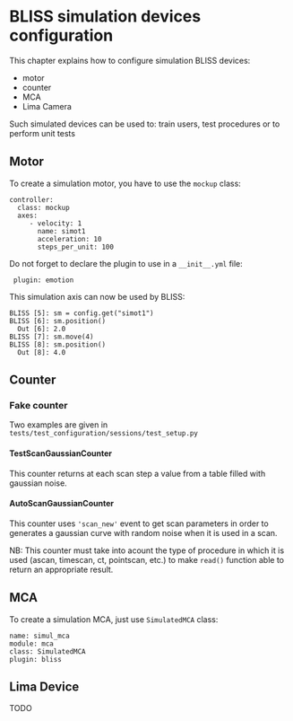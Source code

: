 
# BLISS simulation devices configuration

This chapter explains how to configure simulation BLISS devices:

* motor
* counter
* MCA
* Lima Camera

Such simulated devices can be used to: train users, test procedures or
to perform unit tests


## Motor

To create a simulation motor, you have to use the `mockup` class:

    controller:
      class: mockup
      axes:
         - velocity: 1
           name: simot1
           acceleration: 10
           steps_per_unit: 100

Do not forget to declare the plugin to use in a ` __init__.yml ` file:

     plugin: emotion

This simulation axis can now be used by BLISS:

    BLISS [5]: sm = config.get("simot1")
    BLISS [6]: sm.position()
      Out [6]: 2.0
    BLISS [7]: sm.move(4)
    BLISS [8]: sm.position()
      Out [8]: 4.0


## Counter


### Fake counter

Two examples are given in ``tests/test_configuration/sessions/test_setup.py``


#### TestScanGaussianCounter

This counter returns at each scan step a value from a table filled
with gaussian noise.


#### AutoScanGaussianCounter

This counter uses `'scan_new'` event to get scan parameters in order
to generates a gaussian curve with random noise when it is used in a
scan.

NB: This counter must take into acount the type of procedure in which
it is used (ascan, timescan, ct, pointscan, etc.) to make `read()`
function able to return an appropriate result.

## MCA

To create a simulation MCA, just use `SimulatedMCA` class:

    name: simul_mca
    module: mca
    class: SimulatedMCA
    plugin: bliss

## Lima Device

TODO



